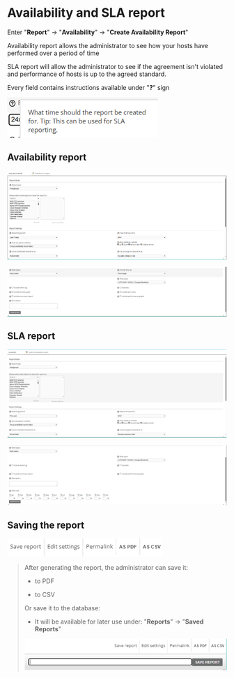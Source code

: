# Availability and SLA report 

Enter "**Report**" -> "**Availability**" -> "**Create Availability Report**"

Availability report allows the administrator to see how your hosts have performed over a period of time

SLA report will allow the administrator to see if the agreement isn't violated and performance of hosts is up to the agreed standard.

Every field contains instructions available under "**?**" sign

![Availability_and_SLA](/media/06-00-05_Availability_and_SLA.png)

## Availability report

![Availability_and_SLA](/media/06-00-01_Availability_and_SLA.png)

![Availability_and_SLA](/media/06-00-02_Availability_and_SLA.png)

## SLA report

![Availability_and_SLA](/media/06-00-03_Availability_and_SLA.png)

![Availability_and_SLA](/media/06-00-04_Availability_and_SLA.png)

## Saving the report

![Availability_and_SLA](/media/06-00-06_Availability_and_SLA.png)
<blockquote>
After generating the report, the administrator can save it:

-   to PDF 

-   to CSV

Or save it to the database:

-   It will be available for later use under: "**Reports**" -> "**Saved Reports**" 

![Availability_and_SLA](/media/06-00-07_Availability_and_SLA.png)
</blockquote>


